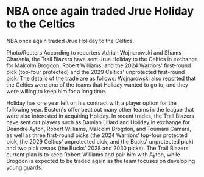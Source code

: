 # NBA once again traded Jrue Holiday to the Celtics 
 NBA once again traded Jrue Holiday to the Celtics.

Photo/Reuters According to reporters Adrian Wojnarowski and Shams Charania, the Trail Blazers have sent Jrue Holiday to the Celtics in exchange for Malcolm Brogdon, Robert Williams, and the 2024 Warriors' first-round pick (top-four protected) and the 2029 Celtics' unprotected first-round pick. The details of the trade are as follows: Wojnarowski also reported that the Celtics were one of the teams that Holiday wanted to go to, and they were willing to keep him for a long time.

Holiday has one year left on his contract with a player option for the following year. Boston's offer beat out many other teams in the league that were also interested in acquiring Holiday. In recent trades, the Trail Blazers have sent out players such as Damian Lillard and Holiday in exchange for Deandre Ayton, Robert Williams, Malcolm Brogdon, and Toumani Camara, as well as three first-round picks (the 2024 Warriors' top-four protected pick, the 2029 Celtics' unprotected pick, and the Bucks' unprotected pick) and two pick swaps (the Bucks' 2028 and 2030 picks). The Trail Blazers' current plan is to keep Robert Williams and pair him with Ayton, while Brogdon is expected to be traded again as the team focuses on developing young guards.